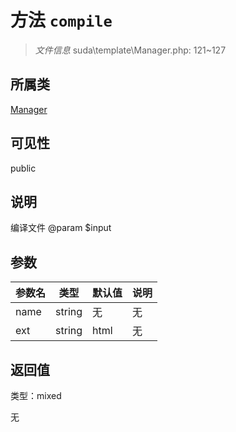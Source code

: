 # 方法 `compile`

> *文件信息* suda\template\Manager.php: 121~127

## 所属类 

[Manager](../Manager.md)

## 可见性

public

## 说明

编译文件
@param $input

## 参数


| 参数名 | 类型 | 默认值 | 说明 |
|--------|-----|-------|-------|
| name |  string | 无 | 无 |
| ext |  string | html | 无 |



## 返回值

类型：mixed

无

